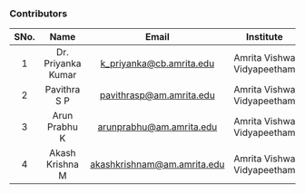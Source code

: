 ### Contributors

| SNo. |        Name        |            Email            |         Institute          |
| :--: | :----------------: | :-------------------------: | :------------------------: |
|  1   | Dr. Priyanka Kumar |  k_priyanka@cb.amrita.edu   | Amrita Vishwa Vidyapeetham |
|  2   |    Pavithra S P    |  pavithrasp@am.amrita.edu   | Amrita Vishwa Vidyapeetham |
|  3   |   Arun Prabhu K    |  arunprabhu@am.amrita.edu   | Amrita Vishwa Vidyapeetham |
|  4   |  Akash Krishna M   | akashkrishnam@am.amrita.edu | Amrita Vishwa Vidyapeetham |
